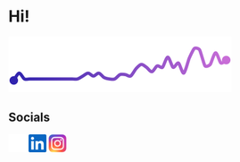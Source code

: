 Hi!
=================================================================================================================================

<img src="https://raw.githubusercontent.com/ericmurr/ericmurr/main/github.svg" />

Socials
------------------------------

<p align="left">
<a href="https://www.github.com/ericmurr" target="_blank" rel="noreferrer"><img src="https://raw.githubusercontent.com/ericmurr/ericmurr/main/github-dark.svg" width="32" height="32" /></a>
<a href="https://www.linkedin.com/in/ericmurr" target="_blank" rel="noreferrer"><img src="https://raw.githubusercontent.com/ericmurr/ericmurr/main/linkedin.svg" width="32" height="32" /></a>
<a href="https://www.instagram.com/eric_murr" target="_blank" rel="noreferrer"><img src="https://raw.githubusercontent.com/ericmurr/ericmurr/main/ig-instagram-icon.svg" width="32" height="32" /></a>
<!-- <a href="https://bsky.app/profile/ericmurr.com" target="_blank" rel="noreferrer"><img src="https://raw.githubusercontent.com/ericmurr/ericmurr/main/bluesky-icon.svg" width="32" height="32" /></a> -->
</p>
